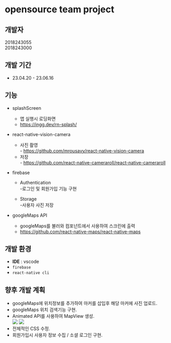 # opensource team project

## 개발자

2018243055<br>
2018243000

## 개발 기간

- 23.04.20 - 23.06.16

## 기능

- splashScreen

  - 앱 실행시 로딩화면
  - https://ingg.dev/rn-splash/

- react-native-vision-camera

  - 사진 촬영<br> - https://github.com/mrousavy/react-native-vision-camera
  - 저장<br> - https://github.com/react-native-cameraroll/react-native-cameraroll

- firebase

  - Authentication<br> -로그인 및 회원가입 기능 구현

  - Storage<br> -사용자 사진 저장

- googleMaps API
  - googleMaps를 불러와 컴포넌트에서 사용하여 스크린에 출력
  - https://github.com/react-native-maps/react-native-maps

## 개발 환경

- **IDE** : vscode
- `firebase`
- `react-native cli`

## 향후 개발 계획

- googleMaps에 위치정보를 추가하여 마커를 삽입후 해당 마커에 사진 업로드.
- googleMaps 위치 검색기능 구현.
- Animated API를 사용하여 MapView 생성.
  <br>![](http://i.giphy.com/xT77XMw9IwS6QAv0nC.gif) ![](http://i.giphy.com/3o6UBdGQdM1GmVoIdq.gif)
- 전체적인 CSS 수정.
- 회원가입시 사용자 정보 수집 / 소셜 로그인 구현.
